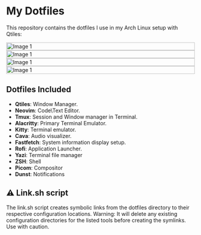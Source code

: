 # My Dotfiles

This repository contains the dotfiles I use in my Arch Linux setup with Qtiles:

<div style="display: flex; flex-wrap: wrap; justify-content: center;">
  <img src="https://8l8d0r1afw.ufs.sh/f/3Wlnw3xwUljvXMIaeMbwQgeGPVR9p8wNMaDUFrE5oJby2zZf" alt="Image 1" style="width: 100%; " />
  <img src="https://8l8d0r1afw.ufs.sh/f/3Wlnw3xwUljv8Z1x71U3oDA4rhcZOlPbp9n32SN0KEmfkUXs" alt="Image 1" style="width: 100%; " />
  <img src="https://8l8d0r1afw.ufs.sh/f/3Wlnw3xwUljvmoRlzXICjkRDucQNGbJBXtaHhnYirgzvS4VO" alt="Image 1" style="width: 100%; " />
    <img src="https://8l8d0r1afw.ufs.sh/f/3Wlnw3xwUljv8kEYTJ3oDA4rhcZOlPbp9n32SN0KEmfkUXsF" alt="Image 1" style="width: 100%; " />
</div>


## Dotfiles Included

- **Qtiles**: Window Manager.
- **Neovim**: Code\Text Editor.
- **Tmux**: Session and Window manager in Terminal.
- **Alacritty**: Primary Terminal Emulator.
- **Kitty**: Terminal emulator.
- **Cava**: Audio visualizer.
- **Fastfetch**: System information display setup.
- **Rofi**: Application Launcher.
- **Yazi**: Terminal file manager
- **ZSH**: Shell
- **Picom**: Compositor
- **Dunst**: Notifications

## ⚠️ Link.sh script
The link.sh script creates symbolic links from the dotfiles directory to their respective configuration locations.
Warning: It will delete any existing configuration directories for the listed tools before creating the symlinks. Use with caution.
